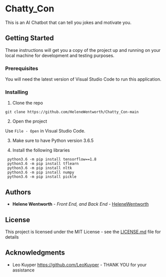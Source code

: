 # Chatty_Con

This is an AI Chatbot that can tell you jokes and motivate you.

## Getting Started

These instructions will get you a copy of the project up and running on your local machine for development and testing purposes.

### Prerequisites

You will need the latest version of Visual Studio Code to run this application.

<!--A step by step series of examples that tell you how to get a development env running-->
### Installing

1. Clone the repo
```
git clone https://github.com/HeleneWentworth/Chatty_Con-main
```
2. Open the project

Use `File - Open` in Visual Studio Code.

3. Make sure to have Python version 3.6.5

4. Install the following libraries
```
 python3.6 -m pip install tensorflow==1.8
 python3.6 -m pip install tflearn
 python3.6 -m pip install nltk
 python3.6 -m pip install numpy
 python3.6 -m pip install pickle
 ```

## Authors

* **Helene Wentworth** - *Front End, and Back End* - [HeleneWentworth](https://github.com/HeleneWentworth)

## License

This project is licensed under the MIT License - see the [LICENSE.md](LICENSE.md) file for details

## Acknowledgments

* Leo  Kuyper https://github.com/LeoKuyper - THANK YOU for your assistance

